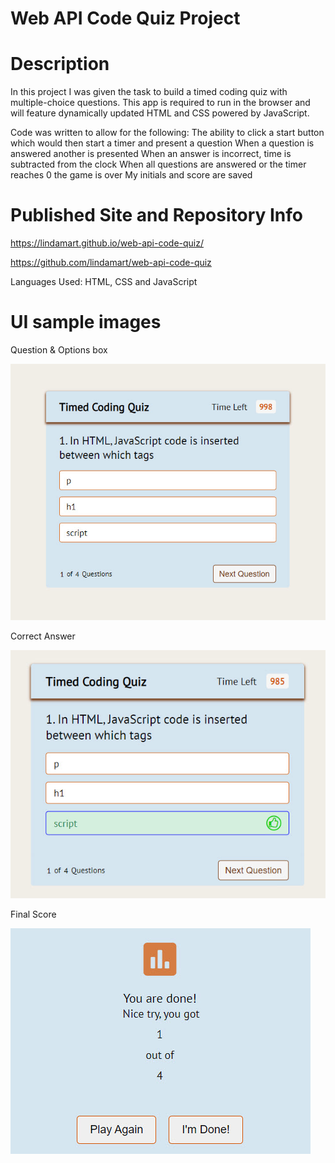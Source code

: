 
# Web API Code Quiz Project

# Description
In this project I was given the task to build a timed coding quiz with multiple-choice questions. This app is required to run in the browser and will feature dynamically updated HTML and CSS powered by JavaScript. 

Code was written to allow for the following:
The ability to click a start button which would then start a timer and present a question
When a question is answered another is presented
When an answer is incorrect, time is subtracted from the clock
When all questions are answered or the timer reaches 0 the game is over
My initials and score are saved


# Published Site and Repository Info
https://lindamart.github.io/web-api-code-quiz/

https://github.com/lindamart/web-api-code-quiz

Languages Used: HTML, CSS and JavaScript

# UI sample images

Question & Options box

![](assets/images/question_answer_box.jpg)

Correct Answer

![](assets/images/correct_answer.jpg)

Final Score

![](assets/images/final_score.jpg)